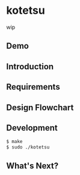 # kotetsu

wip

## Demo

## Introduction

## Requirements

## Design Flowchart

## Development

```bash
$ make
$ sudo ./kotetsu
```

## What's Next?